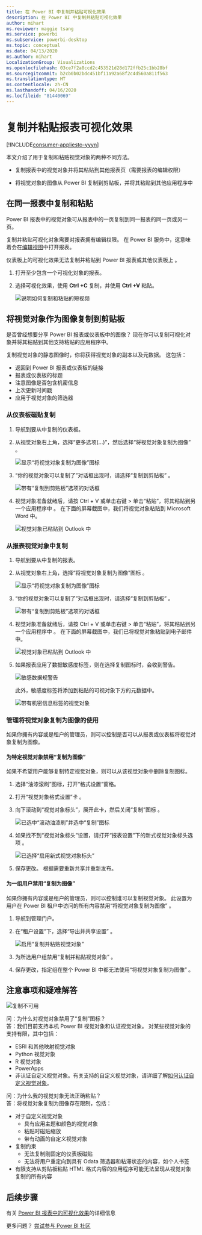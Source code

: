 ```yaml
---
title: 在 Power BI 中复制并粘贴可视化效果
description: 在 Power BI 中复制并粘贴可视化效果
author: mihart
ms.reviewer: maggie tsang
ms.service: powerbi
ms.subservice: powerbi-desktop
ms.topic: conceptual
ms.date: 04/13/2020
ms.author: mihart
LocalizationGroup: Visualizations
ms.openlocfilehash: 03ce7f2a8ccd2c453521d28d172ffb25c1bb28bf
ms.sourcegitcommit: b2cb0b02bdc451bf11a92a68f2c4d560a811f563
ms.translationtype: HT
ms.contentlocale: zh-CN
ms.lasthandoff: 04/16/2020
ms.locfileid: "81440069"
---
```

# <a name="copy-and-paste-a-report-visualization"></a>复制并粘贴报表可视化效果

[!INCLUDE[consumer-appliesto-yyyn](../includes/consumer-appliesto-yyyn.md)]

本文介绍了用于复制和粘贴视觉对象的两种不同方法。 
* 复制报表中的视觉对象并将其粘贴到其他报表页（需要报表的编辑权限）

* 将视觉对象的图像从 Power BI 复制到剪贴板，并将其粘贴到其他应用程序中

## <a name="copy-and-paste-within-the-same-report"></a>在同一报表中复制和粘贴
Power BI 报表中的视觉对象可从报表中的一页复制到同一报表的同一页或另一页。 

复制并粘贴可视化对象需要对报表拥有编辑权限。 在 Power BI 服务中，这意味着会在[编辑视图](../consumer/end-user-reading-view.md)中打开报表。 

仪表板上的可视化效果无法复制并粘贴到 Power BI 报表或其他仪表板上  。

1. 打开至少包含一个可视化对象的报表。  

2. 选择可视化效果，使用 **Ctrl +C** 复制，并使用 **Ctrl +V** 粘贴。      

   ![说明如何复制和粘贴的短视频](media/power-bi-visualization-copy-paste/copypasteviznew.gif)


## <a name="copy-a-visual-as-an-image-to-your-clipboard"></a>将视觉对象作为图像复制到剪贴板

是否曾经想要分享 Power BI 报表或仪表板中的图像？ 现在你可以复制可视化对象并将其粘贴到其他支持粘贴的应用程序中。 

复制视觉对象的静态图像时，你将获得视觉对象的副本以及元数据。 这包括：
* 返回到 Power BI 报表或仪表板的链接
* 报表或仪表板的标题
* 注意图像是否包含机密信息
* 上次更新时间戳
* 应用于视觉对象的筛选器

### <a name="copy-from-a-dashboard-tile"></a>从仪表板磁贴复制

1. 导航到要从中复制的仪表板。

2. 从视觉对象右上角，选择“更多选项(...)”，然后选择“将视觉对象复制为图像”   。 

    ![显示“将视觉对象复制为图像”图标](media/power-bi-visualization-copy-paste/power-bi-copy-dashboard.png)

3. “你的视觉对象可以复制了”对话框出现时，请选择“复制到剪贴板”   。

    ![带有“复制到剪贴板”选项的对话框](media/power-bi-visualization-copy-paste/power-bi-copied.png)

4. 视觉对象准备就绪后，请按 Ctrl + V 或单击右键 > 单击“粘贴”，将其粘贴到另一个应用程序中  。 在下面的屏幕截图中，我们将视觉对象粘贴到 Microsoft Word 中。 

    ![视觉对象已粘贴到 Outlook 中](media/power-bi-visualization-copy-paste/power-bi-paste-word.png)

### <a name="copy-from-a-report-visual"></a>从报表视觉对象中复制 

1. 导航到要从中复制的报表。

2. 从视觉对象右上角，选择“将视觉对象复制为图像”图标  。 

    ![显示“将视觉对象复制为图像”图标](media/power-bi-visualization-copy-paste/power-bi-copy-icon.png)

3. “你的视觉对象可以复制了”对话框出现时，请选择“复制到剪贴板”   。

    ![带有“复制到剪贴板”选项的对话框](media/power-bi-visualization-copy-paste/power-bi-copied.png)


4. 视觉对象准备就绪后，请按 Ctrl + V 或单击右键 > 单击“粘贴”，将其粘贴到另一个应用程序中  。 在下面的屏幕截图中，我们已将视觉对象粘贴到电子邮件中。

    ![视觉对象已粘贴到 Outlook 中](media/power-bi-visualization-copy-paste/power-bi-copy-email.png)

5. 如果报表应用了数据敏感度标签，则在选择复制图标时，会收到警告。  

    ![敏感数据规警告](media/power-bi-visualization-copy-paste/power-bi-sensitive.png)

    此外，敏感度标签将添加到粘贴的可视对象下方的元数据中。 

    ![带有机密信息标签的视觉对象](media/power-bi-visualization-copy-paste/power-bi-confidential.png)

### <a name="manage-use-of-copying-a-visual-as-an-image"></a>管理将视觉对象复制为图像的使用
如果你拥有内容或是租户的管理员，则可以控制是否可以从报表或仪表板将视觉对象复制为图像。

#### <a name="disable-copy-as-an-image-for-a-specific-visual"></a>为特定视觉对象禁用“复制为图像”
如果不希望用户能够复制特定视觉对象，则可以从该视觉对象中删除复制图标。
1. 选择“油漆滚刷”图标，打开“格式设置”窗格。 

1. 打开“视觉对象格式设置”卡  。
1. 向下滚动到“视觉对象标头”，展开此卡，然后关闭“复制”图标   。

    ![已选中“滚动油漆刷”并选中“复制”图标](media/power-bi-visualization-copy-paste/power-bi-visual-header.png)

1. 如果找不到“视觉对象标头”设置，请打开“报表设置”下的新式视觉对象标头选项   。 

    ![已选择“启用新式视觉对象标头”](media/power-bi-visualization-copy-paste/power-bi-use-modern.png)

1. 保存更改。 根据需要重新共享并重新发布。

#### <a name="disable-copy-as-an-image-for-a-group-of-users"></a>为一组用户禁用“复制为图像”

如果你拥有内容或是租户的管理员，则可以控制谁可以复制视觉对象。 此设置为用户在 Power BI 租户中访问的所有内容禁用“将视觉对象复制为图像”  。
  
1. 导航到管理门户。

1. 在“租户设置”下，选择“导出并共享设置”   。 

    ![启用“复制并粘贴视觉对象”](media/power-bi-visualization-copy-paste/power-bi-enable.png)

1. 为所选用户组禁用“复制并粘贴视觉对象”  。 

1. 保存更改，指定组在整个 Power BI 中都无法使用“将视觉对象复制为图像”  。 
  

## <a name="considerations-and-troubleshooting"></a>注意事项和疑难解答

   ![复制不可用](media/power-bi-visualization-copy-paste/power-bi-copy-grey.png)


问：为什么对视觉对象禁用了“复制”图标？    
答：我们目前支持本机 Power BI 视觉对象和认证视觉对象。 对某些视觉对象的支持有限，其中包括： 
- ESRI 和其他映射视觉对象 
- Python 视觉对象 
- R 视觉对象 
- PowerApps 
- 非认证自定义视觉对象。有关支持的自定义视觉对象，请详细了解[如何认证自定义视觉对象](../developer/visuals/power-bi-custom-visuals-certified.md)。 


问：为什么我的视觉对象无法正确粘贴？    
答：将视觉对象复制为图像存在限制，包括： 
- 对于自定义视觉对象 
    - 具有应用主题和颜色的视觉对象 
    - 粘贴时磁贴缩放 
    - 带有动画的自定义视觉对象 
- 复制约束 
    - 无法复制刚固定的仪表板磁贴 
    - 无法将用户重定向到具有 Odata 筛选器和粘滞状态的内容，如个人书签 
- 有限支持从剪贴板粘贴 HTML 格式内容的应用程序可能无法呈现从视觉对象复制的所有内容 



## <a name="next-steps"></a>后续步骤
有关 [Power BI 报表中的可视化效果](power-bi-report-visualizations.md)的详细信息

更多问题？ [尝试参与 Power BI 社区](https://community.powerbi.com/)

